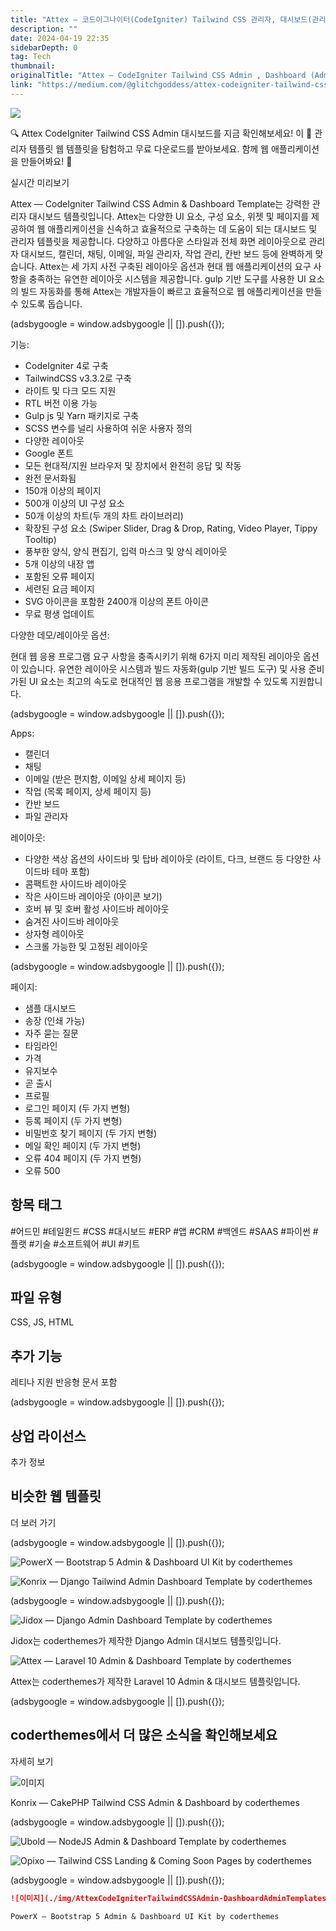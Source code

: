```yaml
---
title: "Attex — 코드이그나이터(CodeIgniter) Tailwind CSS 관리자, 대시보드(관리자 템플릿 웹 템플릿)"
description: ""
date: 2024-04-19 22:35
sidebarDepth: 0
tag: Tech
thumbnail: 
originalTitle: "Attex — CodeIgniter Tailwind CSS Admin , Dashboard (Admin Templates Web Templates)"
link: "https://medium.com/@glitchgoddess/attex-codeigniter-tailwind-css-admin-dashboard-admin-templates-web-templates-0f51956f4190"
---
```



<img src="./img/AttexCodeIgniterTailwindCSSAdmin-DashboardAdminTemplatesWebTemplates_0.png" />

🔍 Attex CodeIgniter Tailwind CSS Admin 대시보드를 지금 확인해보세요! 이 📁 관리자 템플릿 웹 템플릿을 탐험하고 무료 다운로드를 받아보세요. 함께 웹 애플리케이션을 만들어봐요! 🚀

실시간 미리보기

Attex — CodeIgniter Tailwind CSS Admin & Dashboard Template는 강력한 관리자 대시보드 템플릿입니다. Attex는 다양한 UI 요소, 구성 요소, 위젯 및 페이지를 제공하여 웹 애플리케이션을 신속하고 효율적으로 구축하는 데 도움이 되는 대시보드 및 관리자 템플릿을 제공합니다. 다양하고 아름다운 스타일과 전체 화면 레이아웃으로 관리자 대시보드, 캘린더, 채팅, 이메일, 파일 관리자, 작업 관리, 칸반 보드 등에 완벽하게 맞습니다. Attex는 세 가지 사전 구축된 레이아웃 옵션과 현대 웹 애플리케이션의 요구 사항을 충족하는 유연한 레이아웃 시스템을 제공합니다. gulp 기반 도구를 사용한 UI 요소의 빌드 자동화를 통해 Attex는 개발자들이 빠르고 효율적으로 웹 애플리케이션을 만들 수 있도록 돕습니다.

<!-- ui-log 수평형 -->
<ins class="adsbygoogle"
  style="display:block"
  data-ad-client="ca-pub-4877378276818686"
  data-ad-slot="9743150776"
  data-ad-format="auto"
  data-full-width-responsive="true"></ins>
<component is="script">
(adsbygoogle = window.adsbygoogle || []).push({});
</component>

기능:

- CodeIgniter 4로 구축
- TailwindCSS v3.3.2로 구축
- 라이트 및 다크 모드 지원
- RTL 버전 이용 가능
- Gulp js 및 Yarn 패키지로 구축
- SCSS 변수를 널리 사용하여 쉬운 사용자 정의
- 다양한 레이아웃
- Google 폰트
- 모든 현대적/지원 브라우저 및 장치에서 완전히 응답 및 작동
- 완전 문서화됨
- 150개 이상의 페이지
- 500개 이상의 UI 구성 요소
- 50개 이상의 차트(두 개의 차트 라이브러리)
- 확장된 구성 요소 (Swiper Slider, Drag & Drop, Rating, Video Player, Tippy Tooltip)
- 풍부한 양식, 양식 편집기, 입력 마스크 및 양식 레이아웃
- 5개 이상의 내장 앱
- 포함된 오류 페이지
- 세련된 요금 페이지
- SVG 아이콘을 포함한 2400개 이상의 폰트 아이콘
- 무료 평생 업데이트

다양한 데모/레이아웃 옵션:

현대 웹 응용 프로그램 요구 사항을 충족시키기 위해 6가지 미리 제작된 레이아웃 옵션이 있습니다. 유연한 레이아웃 시스템과 빌드 자동화(gulp 기반 빌드 도구) 및 사용 준비가된 UI 요소는 최고의 속도로 현대적인 웹 응용 프로그램을 개발할 수 있도록 지원합니다.

<!-- ui-log 수평형 -->
<ins class="adsbygoogle"
  style="display:block"
  data-ad-client="ca-pub-4877378276818686"
  data-ad-slot="9743150776"
  data-ad-format="auto"
  data-full-width-responsive="true"></ins>
<component is="script">
(adsbygoogle = window.adsbygoogle || []).push({});
</component>

Apps:

- 캘린더
- 채팅
- 이메일 (받은 편지함, 이메일 상세 페이지 등)
- 작업 (목록 페이지, 상세 페이지 등)
- 칸반 보드
- 파일 관리자

레이아웃:

- 다양한 색상 옵션의 사이드바 및 탑바 레이아웃 (라이트, 다크, 브랜드 등 다양한 사이드바 테마 포함)
- 콤팩트한 사이드바 레이아웃
- 작은 사이드바 레이아웃 (아이콘 보기)
- 호버 뷰 및 호버 활성 사이드바 레이아웃
- 숨겨진 사이드바 레이아웃
- 상자형 레이아웃
- 스크롤 가능한 및 고정된 레이아웃

<!-- ui-log 수평형 -->
<ins class="adsbygoogle"
  style="display:block"
  data-ad-client="ca-pub-4877378276818686"
  data-ad-slot="9743150776"
  data-ad-format="auto"
  data-full-width-responsive="true"></ins>
<component is="script">
(adsbygoogle = window.adsbygoogle || []).push({});
</component>

페이지:

- 샘플 대시보드
- 송장 (인쇄 가능)
- 자주 묻는 질문
- 타임라인
- 가격
- 유지보수
- 곧 출시
- 프로필
- 로그인 페이지 (두 가지 변형)
- 등록 페이지 (두 가지 변형)
- 비밀번호 찾기 페이지 (두 가지 변형)
- 메일 확인 페이지 (두 가지 변형)
- 오류 404 페이지 (두 가지 변형)
- 오류 500

## 항목 태그

#어드민 #테일윈드 #CSS #대시보드 #ERP #앱 #CRM #백엔드 #SAAS #파이썬 #플랫 #기술 #소프트웨어 #UI #키트

<!-- ui-log 수평형 -->
<ins class="adsbygoogle"
  style="display:block"
  data-ad-client="ca-pub-4877378276818686"
  data-ad-slot="9743150776"
  data-ad-format="auto"
  data-full-width-responsive="true"></ins>
<component is="script">
(adsbygoogle = window.adsbygoogle || []).push({});
</component>

## 파일 유형

CSS, JS, HTML

## 추가 기능

레티나 지원
반응형
문서 포함

<!-- ui-log 수평형 -->
<ins class="adsbygoogle"
  style="display:block"
  data-ad-client="ca-pub-4877378276818686"
  data-ad-slot="9743150776"
  data-ad-format="auto"
  data-full-width-responsive="true"></ins>
<component is="script">
(adsbygoogle = window.adsbygoogle || []).push({});
</component>

## 상업 라이선스

추가 정보

## 비슷한 웹 템플릿

더 보러 가기

<!-- ui-log 수평형 -->
<ins class="adsbygoogle"
  style="display:block"
  data-ad-client="ca-pub-4877378276818686"
  data-ad-slot="9743150776"
  data-ad-format="auto"
  data-full-width-responsive="true"></ins>
<component is="script">
(adsbygoogle = window.adsbygoogle || []).push({});
</component>


![PowerX — Bootstrap 5 Admin & Dashboard UI Kit by coderthemes](./img/AttexCodeIgniterTailwindCSSAdmin-DashboardAdminTemplatesWebTemplates_1.png)

![Konrix — Django Tailwind Admin Dashboard Template by coderthemes](./img/AttexCodeIgniterTailwindCSSAdmin-DashboardAdminTemplatesWebTemplates_2.png)

<!-- ui-log 수평형 -->
<ins class="adsbygoogle"
  style="display:block"
  data-ad-client="ca-pub-4877378276818686"
  data-ad-slot="9743150776"
  data-ad-format="auto"
  data-full-width-responsive="true"></ins>
<component is="script">
(adsbygoogle = window.adsbygoogle || []).push({});
</component>

![Jidox — Django Admin Dashboard Template by coderthemes](./img/AttexCodeIgniterTailwindCSSAdmin-DashboardAdminTemplatesWebTemplates_3.png)

Jidox는 coderthemes가 제작한 Django Admin 대시보드 템플릿입니다.

![Attex — Laravel 10 Admin & Dashboard Template by coderthemes](./img/AttexCodeIgniterTailwindCSSAdmin-DashboardAdminTemplatesWebTemplates_4.png)

Attex는 coderthemes가 제작한 Laravel 10 Admin & 대시보드 템플릿입니다.

<!-- ui-log 수평형 -->
<ins class="adsbygoogle"
  style="display:block"
  data-ad-client="ca-pub-4877378276818686"
  data-ad-slot="9743150776"
  data-ad-format="auto"
  data-full-width-responsive="true"></ins>
<component is="script">
(adsbygoogle = window.adsbygoogle || []).push({});
</component>

## coderthemes에서 더 많은 소식을 확인해보세요

자세히 보기

![이미지](./img/AttexCodeIgniterTailwindCSSAdmin-DashboardAdminTemplatesWebTemplates_5.png)

Konrix — CakePHP Tailwind CSS Admin & Dashboard by coderthemes

<!-- ui-log 수평형 -->
<ins class="adsbygoogle"
  style="display:block"
  data-ad-client="ca-pub-4877378276818686"
  data-ad-slot="9743150776"
  data-ad-format="auto"
  data-full-width-responsive="true"></ins>
<component is="script">
(adsbygoogle = window.adsbygoogle || []).push({});
</component>

![Ubold — NodeJS Admin & Dashboard Template by coderthemes](./img/AttexCodeIgniterTailwindCSSAdmin-DashboardAdminTemplatesWebTemplates_6.png)

![Opixo — Tailwind CSS Landing & Coming Soon Pages by coderthemes](./img/AttexCodeIgniterTailwindCSSAdmin-DashboardAdminTemplatesWebTemplates_7.png)

<!-- ui-log 수평형 -->
<ins class="adsbygoogle"
  style="display:block"
  data-ad-client="ca-pub-4877378276818686"
  data-ad-slot="9743150776"
  data-ad-format="auto"
  data-full-width-responsive="true"></ins>
<component is="script">
(adsbygoogle = window.adsbygoogle || []).push({});
</component>

```md
![이미지](./img/AttexCodeIgniterTailwindCSSAdmin-DashboardAdminTemplatesWebTemplates_8.png)

PowerX — Bootstrap 5 Admin & Dashboard UI Kit by coderthemes
```